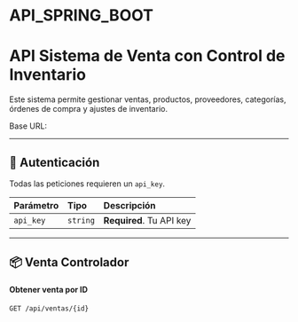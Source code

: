 # API_SPRING_BOOT
# API Sistema de Venta con Control de Inventario

Este sistema permite gestionar ventas, productos, proveedores, categorías, órdenes de compra y ajustes de inventario.

Base URL:

---

## 🔑 Autenticación
Todas las peticiones requieren un `api_key`.

| Parámetro | Tipo     | Descripción                |
| :-------- | :------- | :------------------------- |
| `api_key` | `string` | **Required**. Tu API key   |

---

## 📦 Venta Controlador

#### Obtener venta por ID
```http
GET /api/ventas/{id}
